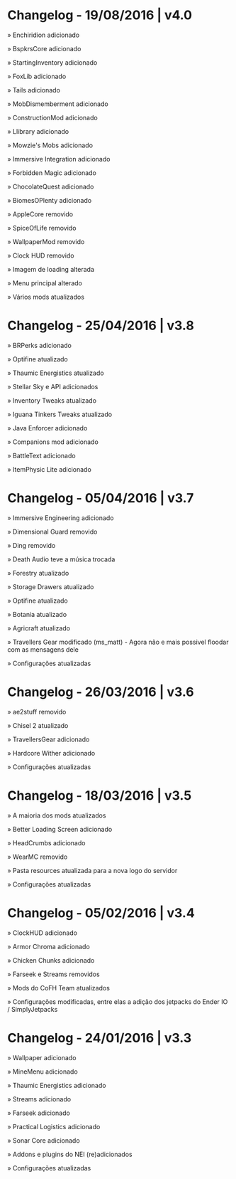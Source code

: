 # Changelog - 19/08/2016 | v4.0
  » Enchiridion adicionado
  
  » BspkrsCore adicionado
  
  » StartingInventory adicionado
  
  » FoxLib adicionado
  
  » Tails adicionado
  
  » MobDismemberment adicionado
  
  » ConstructionMod adicionado
  
  » Llibrary adicionado
  
  » Mowzie's Mobs adicionado
  
  » Immersive Integration adicionado
  
  » Forbidden Magic adicionado
  
  » ChocolateQuest adicionado
  
  » BiomesOPlenty adicionado
  
  » AppleCore removido
  
  » SpiceOfLife removido
  
  » WallpaperMod removido
  
  » Clock HUD removido
  
  » Imagem de loading alterada
  
  » Menu principal alterado
  
  » Vários mods atualizados
  

# Changelog - 25/04/2016 | v3.8
  » BRPerks adicionado
  
  » Optifine atualizado
  
  » Thaumic Energistics atualizado
  
  » Stellar Sky e API adicionados
  
  » Inventory Tweaks atualizado
  
  » Iguana Tinkers Tweaks atualizado
  
  » Java Enforcer adicionado
  
  » Companions mod adicionado
  
  » BattleText adicionado
  
  » ItemPhysic Lite adicionado

# Changelog - 05/04/2016 | v3.7
  » Immersive Engineering adicionado
  
  » Dimensional Guard removido
  
  » Ding removido
  
  » Death Audio teve a música trocada
  
  » Forestry atualizado
  
  » Storage Drawers atualizado
  
  » Optifine atualizado
  
  » Botania atualizado
  
  » Agricraft atualizado
  
  » Travellers Gear modificado (ms_matt)
    - Agora não e mais possivel floodar com as mensagens dele
    
  » Configurações atualizadas

# Changelog - 26/03/2016 | v3.6
  » ae2stuff removido
  
  » Chisel 2 atualizado
  
  » TravellersGear adicionado
  
  » Hardcore Wither adicionado
  
  » Configurações atualizadas

# Changelog - 18/03/2016 | v3.5
  » A maioria dos mods atualizados
  
  » Better Loading Screen adicionado
  
  » HeadCrumbs adicionado
  
  » WearMC removido
  
  » Pasta resources atualizada para a nova logo do servidor
  
  » Configurações atualizadas

# Changelog - 05/02/2016 | v3.4
  » ClockHUD adicionado
  
  » Armor Chroma adicionado
  
  » Chicken Chunks adicionado
  
  » Farseek e Streams removidos
  
  » Mods do CoFH Team atualizados
  
  » Configurações modificadas, entre elas a adição dos jetpacks do Ender IO / SimplyJetpacks

# Changelog - 24/01/2016 | v3.3
  » Wallpaper adicionado
  
  » MineMenu adicionado
  
  » Thaumic Energistics adicionado
  
  » Streams adicionado
  
  » Farseek adicionado
  
  » Practical Logistics adicionado
  
  » Sonar Core adicionado
  
  » Addons e plugins do NEI (re)adicionados
  
  » Configurações atualizadas
